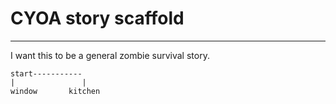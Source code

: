 # CYOA story scaffold
---
I want this to be a general zombie survival story.

```
start-----------
|               |
window       kitchen

```
